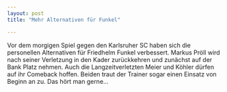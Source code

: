 ```yaml
---
layout: post
title: "Mehr Alternativen für Funkel"

---
```


Vor dem morgigen Spiel gegen den Karlsruher SC haben sich die personellen Alternativen für Friedhelm Funkel verbessert. Markus Pröll wird nach seiner Verletzung in den Kader zurückkehren und zunächst auf der Bank Platz nehmen. Auch die Langzeitverletzten Meier und Köhler dürfen auf ihr Comeback hoffen. Beiden traut der Trainer sogar einen Einsatz von Beginn an zu. Das hört man gerne...


